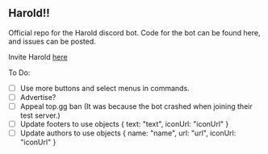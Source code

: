 ## Harold!!
Official repo for the Harold discord bot.
Code for the bot can be found here, and issues can be posted.

Invite Harold [here](https://discord.com/oauth2/authorize?client_id=808750224033185794&permissions=172578172147&scope=bot%20applications.commands)

To Do:

- [ ] Use more buttons and select menus in commands.
- [ ] Advertise?
- [ ] Appeal top.gg ban (It was because the bot crashed when joining their test server.)
- [ ] Update footers to use objects { text: "text", iconUrl: "iconUrl" }
- [ ] Update authors to use objects { name: "name", url: "url", iconUrl: "iconUrl" }